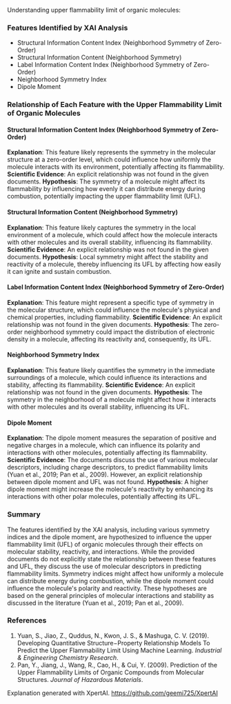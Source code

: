 Understanding upper flammability limit of organic molecules:
### Features Identified by XAI Analysis
- Structural Information Content Index (Neighborhood Symmetry of Zero-Order)
- Structural Information Content (Neighborhood Symmetry)
- Label Information Content Index (Neighborhood Symmetry of Zero-Order)
- Neighborhood Symmetry Index
- Dipole Moment

### Relationship of Each Feature with the Upper Flammability Limit of Organic Molecules

#### Structural Information Content Index (Neighborhood Symmetry of Zero-Order)
**Explanation**: This feature likely represents the symmetry in the molecular structure at a zero-order level, which could influence how uniformly the molecule interacts with its environment, potentially affecting its flammability.
**Scientific Evidence**: An explicit relationship was not found in the given documents.
**Hypothesis**: The symmetry of a molecule might affect its flammability by influencing how evenly it can distribute energy during combustion, potentially impacting the upper flammability limit (UFL).

#### Structural Information Content (Neighborhood Symmetry)
**Explanation**: This feature likely captures the symmetry in the local environment of a molecule, which could affect how the molecule interacts with other molecules and its overall stability, influencing its flammability.
**Scientific Evidence**: An explicit relationship was not found in the given documents.
**Hypothesis**: Local symmetry might affect the stability and reactivity of a molecule, thereby influencing its UFL by affecting how easily it can ignite and sustain combustion.

#### Label Information Content Index (Neighborhood Symmetry of Zero-Order)
**Explanation**: This feature might represent a specific type of symmetry in the molecular structure, which could influence the molecule's physical and chemical properties, including flammability.
**Scientific Evidence**: An explicit relationship was not found in the given documents.
**Hypothesis**: The zero-order neighborhood symmetry could impact the distribution of electronic density in a molecule, affecting its reactivity and, consequently, its UFL.

#### Neighborhood Symmetry Index
**Explanation**: This feature likely quantifies the symmetry in the immediate surroundings of a molecule, which could influence its interactions and stability, affecting its flammability.
**Scientific Evidence**: An explicit relationship was not found in the given documents.
**Hypothesis**: The symmetry in the neighborhood of a molecule might affect how it interacts with other molecules and its overall stability, influencing its UFL.

#### Dipole Moment
**Explanation**: The dipole moment measures the separation of positive and negative charges in a molecule, which can influence its polarity and interactions with other molecules, potentially affecting its flammability.
**Scientific Evidence**: The documents discuss the use of various molecular descriptors, including charge descriptors, to predict flammability limits (Yuan et al., 2019; Pan et al., 2009). However, an explicit relationship between dipole moment and UFL was not found.
**Hypothesis**: A higher dipole moment might increase the molecule's reactivity by enhancing its interactions with other polar molecules, potentially affecting its UFL.

### Summary
The features identified by the XAI analysis, including various symmetry indices and the dipole moment, are hypothesized to influence the upper flammability limit (UFL) of organic molecules through their effects on molecular stability, reactivity, and interactions. While the provided documents do not explicitly state the relationship between these features and UFL, they discuss the use of molecular descriptors in predicting flammability limits. Symmetry indices might affect how uniformly a molecule can distribute energy during combustion, while the dipole moment could influence the molecule's polarity and reactivity. These hypotheses are based on the general principles of molecular interactions and stability as discussed in the literature (Yuan et al., 2019; Pan et al., 2009).

### References
1. Yuan, S., Jiao, Z., Quddus, N., Kwon, J. S., & Mashuga, C. V. (2019). Developing Quantitative Structure−Property Relationship Models To Predict the Upper Flammability Limit Using Machine Learning. *Industrial & Engineering Chemistry Research*.
2. Pan, Y., Jiang, J., Wang, R., Cao, H., & Cui, Y. (2009). Prediction of the Upper Flammability Limits of Organic Compounds from Molecular Structures. *Journal of Hazardous Materials*.

Explanation generated with XpertAI. https://github.com/geemi725/XpertAI